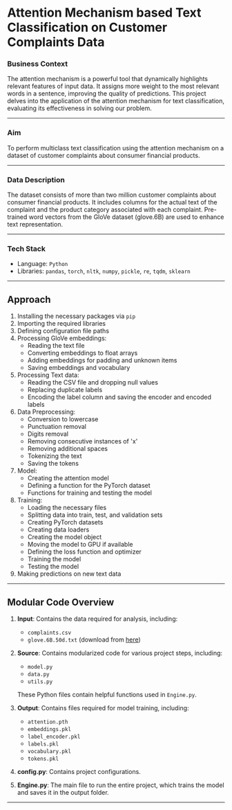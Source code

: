 # Attention Mechanism based Text Classification on Customer Complaints Data

### Business Context

The attention mechanism is a powerful tool that dynamically highlights relevant features of input data. It assigns more weight to the most relevant words in a sentence, improving the quality of predictions. This project delves into the application of the attention mechanism for text classification, evaluating its effectiveness in solving our problem.

---

### Aim

To perform multiclass text classification using the attention mechanism on a dataset of customer complaints about consumer financial products.

---

### Data Description

The dataset consists of more than two million customer complaints about consumer financial products. It includes columns for the actual text of the complaint and the product category associated with each complaint. Pre-trained word vectors from the GloVe dataset (glove.6B) are used to enhance text representation.

---

### Tech Stack

- Language: `Python`
- Libraries: `pandas`, `torch`, `nltk`, `numpy`, `pickle`, `re`, `tqdm`, `sklearn`

---

## Approach

1. Installing the necessary packages via `pip`
2. Importing the required libraries
3. Defining configuration file paths
4. Processing GloVe embeddings:
   - Reading the text file
   - Converting embeddings to float arrays
   - Adding embeddings for padding and unknown items
   - Saving embeddings and vocabulary
5. Processing Text data:
   - Reading the CSV file and dropping null values
   - Replacing duplicate labels
   - Encoding the label column and saving the encoder and encoded labels
6. Data Preprocessing:
   - Conversion to lowercase
   - Punctuation removal
   - Digits removal
   - Removing consecutive instances of 'x'
   - Removing additional spaces
   - Tokenizing the text
   - Saving the tokens
7. Model:
   - Creating the attention model
   - Defining a function for the PyTorch dataset
   - Functions for training and testing the model
8. Training:
   - Loading the necessary files
   - Splitting data into train, test, and validation sets
   - Creating PyTorch datasets
   - Creating data loaders
   - Creating the model object
   - Moving the model to GPU if available
   - Defining the loss function and optimizer
   - Training the model
   - Testing the model
9. Making predictions on new text data

---

## Modular Code Overview

1. **Input**: Contains the data required for analysis, including:
   - `complaints.csv`
   - `glove.6B.50d.txt` (download from [here](https://nlp.stanford.edu/projects/glove/))

2. **Source**: Contains modularized code for various project steps, including:
   - `model.py`
   - `data.py`
   - `utils.py`

   These Python files contain helpful functions used in `Engine.py`.

3. **Output**: Contains files required for model training, including:
   - `attention.pth`
   - `embeddings.pkl`
   - `label_encoder.pkl`
   - `labels.pkl`
   - `vocabulary.pkl`
   - `tokens.pkl`

4. **config.py**: Contains project configurations.

5. **Engine.py**: The main file to run the entire project, which trains the model and saves it in the output folder.

---

